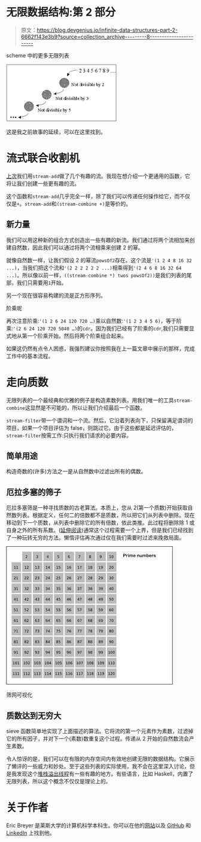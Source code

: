 # 无限数据结构:第 2 部分

> 原文：<https://blog.devgenius.io/infinite-data-structures-part-2-6662f143e3b9?source=collection_archive---------8----------------------->

scheme 中的更多无限列表

![](img/39b6dad0254c501734e782766ecb10d3.png)

这是我之前故事的延续，可以在这里找到。

# 流式联合收割机

[上次](https://eric-breyer.medium.com/infinite-data-structures-9c193789dae6)我们用`stream-add`做了几个有趣的流。我现在想介绍一个更通用的函数，它将让我们创建一些更有趣的流。

这个函数和`stream-add`几乎完全一样，除了我们可以传递任何操作给它，而不仅仅是`+`。`stream-add`和`(stream-combine +)`是等价的。

## 新力量

我们可以用这种新的组合方式创造出一些有趣的新流。我们通过将两个流相加来创建自然数，因此我们可以通过将两个流相乘来创建 2 的幂。

就像自然数一样，让我们假设 2 的幂流`powsOf2`存在。这个流是`'(1 2 4 8 16 32 ...)`，当我们把这个流和`'(2 2 2 2 2 2 ...)`相乘得到`'(2 4 6 8 16 32 64 ...)`。所以像以前一样，`((stream-combine *) twos powsOf2))`是我们列表的尾部，我们只需要用`1`开始。

另一个现在很容易构建的流是正方形序列。

阶乘呢

再次注意阶乘:`'(1 2 6 24 120 720 …)`乘以自然数:`'(1 2 3 4 5 6)`，等于阶乘:`'(2 6 24 120 720 5040 …)`的`cdr`。因为我们已经有了阶乘的`cdr`,我们只需要显式地从第一个阶乘开始，然后将两个阶乘组合起来。

如果这仍然有点令人困惑，我强烈建议你按照我在上一篇文章中展示的那样，完成工作中的基本流程。

# 走向质数

无限列表的一个最经典和优雅的例子是构造素数列表。用我们唯一的工具`stream-combine`这显然是不可能的，所以让我们介绍最后一个函数。

`stream-filter`带一个谓词和一个流。然后，它沿着列表向下，只保留满足谓词的项目，如果一个项目评估为 false，则跳过它。由于这些都是延迟评估的，`stream-filter`按需工作:只执行我们请求的必要内容。

## 简单用途

构造奇数的(许多)方法之一是从自然数中过滤出所有的偶数。

## 厄拉多塞的筛子

厄拉多塞筛是一种寻找质数的古老算法。本质上，您从 2(第一个质数)开始获取自然数列表。根据定义，任何二的倍数都不是质数，所以把它们从列表中删除。现在移动到下一个质数，从列表中删除它的所有倍数，依此类推。此过程将删除除 1 或自身之外的所有系数。([延伸阅读](https://en.wikipedia.org/wiki/Sieve_of_Eratosthenes))通常这个过程需要一个上界，但是我们已经找到了一种玩转无穷的方法。懒惰评估再次通过仅在我们需要时过滤来挽救局面。

![](img/bd2772a8d0d48d6e27392a85c3fdf5c6.png)

筛网可视化

## 质数达到无穷大

sieve 函数简单地实现了上面描述的算法。它将流的第一个元素作为素数，过滤掉它的所有因子，并对下一个(素数)数重复这个过程。传递从 2 开始的自然数流会产生素数。

令人惊讶的是，我们可以在有限的内存空间内有效地创建无限的数据结构。它展示了懒评的一些威力和妙处。至于这些列表的实际使用，我不会在这里深入讨论，但是我发现这个[堆栈溢出线程](https://stackoverflow.com/questions/5284458/what-are-some-compelling-use-cases-of-infinite-data-structures)有一些有趣的地方。有些语言，比如 Haskell，内置了无限列表，所以这个概念不仅仅是理论上的。

# 关于作者

Eric Breyer 是莱斯大学的计算机科学本科生。你可以在他的[网站](http://www.ericbreyer.com/)以及 [GitHub](https://github.com/ericbreyer) 和 [LinkedIn](https://www.linkedin.com/in/eric-breyer/) 上找到他。